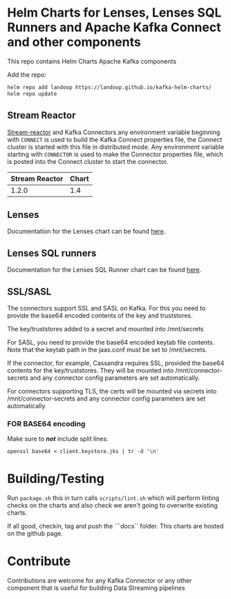 # Helm Charts for Lenses, Lenses SQL Runners and Apache Kafka Connect and other components

This repo contains Helm Charts Apache Kafka components

Add the repo:

```bash
helm repo add landoop https://landoop.github.io/kafka-helm-charts/
helm repo update
```

## Stream Reactor 

[Stream-reactor](https://github.com/landoop/stream-reactor) and Kafka Connectors any environment variable beginning with ``CONNECT`` is used to build the Kafka Connect properties file, the Connect cluster is started with this file in distributed mode. Any
environment variable starting with ``CONNECTOR`` is used to make the Connector properties file, which is posted into
the Connect cluster to start the connector.

|Stream Reactor  | Chart  | 
|----------------|--------|
| 1.2.0          | 1.4    |


## Lenses

Documentation for the Lenses chart can be found [here](https://lenses.stream/2.0/install_setup/kubernetes/#helm-chart).

## Lenses SQL runners

Documentation for the Lenses SQL Runner chart can be found [here](https://lenses.stream/2.0/install_setup/configuration/sql-config.html#lsql-runner-with-helm).

## SSL/SASL

The connectors support SSL and SASL on Kafka. For this you need to provide the base64 encoded contents of the key and truststores.

The key/truststores added to a secret and mounted into /mnt/secrets

For SASL, you need to provide the base64 encoded keytab file contents. Note that the keytab path in the jaas.conf must be set to /mnt/secrets.

If the connector, for example, Cassandra requires SSL, provided the base64 contents for the key/truststores. They will be mounted into /mnt/connector-secrets and any connector config parameters are set automatically.

For connectors supporting TLS, the certs will be mounted via secrets into /mnt/connector-secrets and any connector config parameters are set automatically

### FOR BASE64 encoding

Make sure to ***not*** include split lines.

```openssl base64 < client.keystore.jks | tr -d '\n' ```

# Building/Testing

Run ``package.sh`` this in turn calls ``scripts/lint.sh`` which will perform linting checks on the charts and also check we aren't going to overwrite existing charts.

If all good, checkin, tag and push the ```docs`` folder. This charts are hosted on the github page.

# Contribute

Contributions are welcome for any Kafka Connector or any other component that is useful for building Data Streaming pipelines
